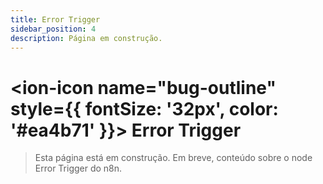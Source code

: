 ```yaml
---
title: Error Trigger
sidebar_position: 4
description: Página em construção.
---
```


# <ion-icon name="bug-outline" style={{ fontSize: '32px', color: '#ea4b71' }}></ion-icon> Error Trigger

> Esta página está em construção. Em breve, conteúdo sobre o node Error Trigger do n8n.
